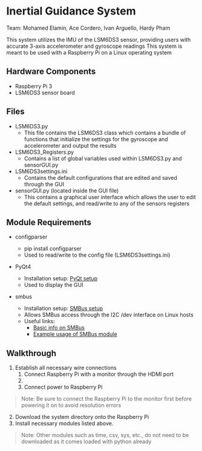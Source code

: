# Inertial Guidance System
Team: Mohamed Elamin, Ace Cordero, Ivan Arguello, Hardy Pham

This system utilizes the IMU of the LSM6DS3 sensor, providing users with accurate 3-axis accelerometer and gyroscope readings
This system is meant to be used with a Raspberry Pi on a Linux operating system

## Hardware Components
- Raspberry Pi 3
- LSM6DS3 sensor board

## Files
- LSM6DS3.py
    - This file contains the LSM6DS3 class which contains a bundle of functions that initialize the settings for the gyroscope and accelerometer and output the results
- LSM6DS3_Registers.py
    - Contains a list of global variables used within LSM6DS3.py and sensorGUI.py
- LSM6DS3settings.ini
    - Contains the default configurations that are edited and saved through the GUI
- sensorGUI.py (located inside the GUI file)
    - This contains a graphical user interface which allows the user to edit the default settings, and read/write to any of the sensors registers

## Module Requirements
- configparser
    - pip install configparser
    - Used to read/write to the config file (LSM6DS3settings.ini)

- PyQt4
    - Installation setup: [PyQt setup](http://movingthelamppost.com/blog/html/2013/07/12/installing_pyqt____because_it_s_too_good_for_pip_or_easy_install_.html)
    - Used to display the GUI

- smbus
    - Installation setup: [SMBus setup](http://skpang.co.uk/blog/archives/575)
    - Allows SMBus access through the I2C /dev interface on Linux hosts
    - Useful links:
        - [Basic info on SMBus](https://pypi.python.org/pypi/smbus-cffi/0.5.1)
        - [Example usage of SMBus module](http://www.raspberry-projects.com/pi/programming-in-python/i2c-programming-in-python/using-the-i2c-interface-2)
    
## Walkthrough
1. Establish all necessary wire connections
    1. Connect Raspberry Pi with a monitor through the HDMI port
    2.
    3. Connect power to Raspberry Pi
> Note: Be sure to connect the Raspberry Pi to the monitor first before powering it on to avoid resolution errors

2. Download the system directory onto the Raspberry Pi
3. Install necessary modules listed above.
> Note: Other modules such as time, csv, sys, etc., do not need to be downloaded as it comes loaded with python already

